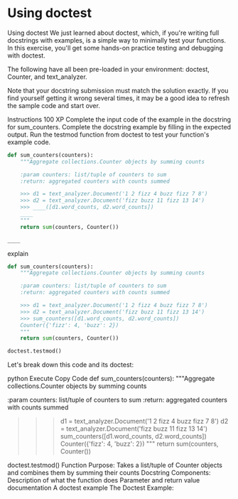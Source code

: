 # Using doctest

Using doctest
We just learned about doctest, which, if you're writing full docstrings with examples, is a simple way to minimally test your functions. In this exercise, you'll get some hands-on practice testing and debugging with doctest.

The following have all been pre-loaded in your environment: doctest, Counter, and text_analyzer.

Note that your docstring submission must match the solution exactly. If you find yourself getting it wrong several times, it may be a good idea to refresh the sample code and start over.

Instructions
100 XP
Complete the input code of the example in the docstring for sum_counters.
Complete the docstring example by filling in the expected output.
Run the testmod function from doctest to test your function's example code.

```python
def sum_counters(counters):
    """Aggregate collections.Counter objects by summing counts

    :param counters: list/tuple of counters to sum
    :return: aggregated counters with counts summed

    >>> d1 = text_analyzer.Document('1 2 fizz 4 buzz fizz 7 8')
    >>> d2 = text_analyzer.Document('fizz buzz 11 fizz 13 14')
    >>> ____([d1.word_counts, d2.word_counts])
    ____
    """
    return sum(counters, Counter())

____
```

explain 
```py
def sum_counters(counters):
    """Aggregate collections.Counter objects by summing counts

    :param counters: list/tuple of counters to sum
    :return: aggregated counters with counts summed

    >>> d1 = text_analyzer.Document('1 2 fizz 4 buzz fizz 7 8')
    >>> d2 = text_analyzer.Document('fizz buzz 11 fizz 13 14')
    >>> sum_counters([d1.word_counts, d2.word_counts])
    Counter({'fizz': 4, 'buzz': 2})
    """
    return sum(counters, Counter())

doctest.testmod()

```

Let's break down this code and its doctest:

python
Execute
Copy Code
def sum_counters(counters):
  """Aggregate collections.Counter objects by summing counts

  :param counters: list/tuple of counters to sum
  :return: aggregated counters with counts summed

  >>> d1 = text_analyzer.Document('1 2 fizz 4 buzz fizz 7 8')
  >>> d2 = text_analyzer.Document('fizz buzz 11 fizz 13 14')
  >>> sum_counters([d1.word_counts, d2.word_counts])
  Counter({'fizz': 4, 'buzz': 2})
  """
  return sum(counters, Counter())

doctest.testmod()
Function Purpose:
Takes a list/tuple of Counter objects and combines them by summing their counts
Docstring Components:
Description of what the function does
Parameter and return value documentation
A doctest example
The Doctest Example:
